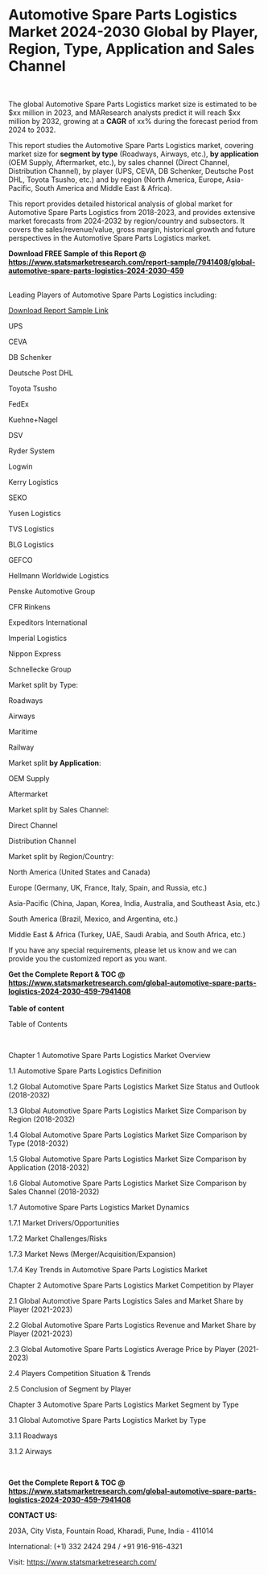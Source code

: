 <h1>Automotive Spare Parts Logistics Market 2024-2030 Global by Player, Region, Type, Application and Sales Channel</h1><br/><p>The global Automotive Spare Parts Logistics market size is estimated to be $xx million in 2023, and MAResearch analysts predict it will reach $xx million by 2032, growing at a <strong>CAGR</strong> of xx% during the forecast period from 2024 to 2032.</p><p>
 
 This report studies the Automotive Spare Parts Logistics market, covering market size for <strong>segment by type</strong> (Roadways, Airways, etc.), <strong>by application</strong> (OEM Supply, Aftermarket, etc.), by sales channel (Direct Channel, Distribution Channel), by player (UPS, CEVA, DB Schenker, Deutsche Post DHL, Toyota Tsusho, etc.) and by region (North America, Europe, Asia-Pacific, South America and Middle East & Africa).</p><p>
 
 This report provides detailed historical analysis of global market for Automotive Spare Parts Logistics from 2018-2023, and provides extensive market forecasts from 2024-2032 by region/country and subsectors. It covers the sales/revenue/value, gross margin, historical growth and future perspectives in the Automotive Spare Parts Logistics market.</p><div><b>Download FREE Sample of this Report @ <a href="https://www.statsmarketresearch.com/download-free-sample/7941408/global-automotive-spare-parts-logistics-2024-2030-459">https://www.statsmarketresearch.com/report-sample/7941408/global-automotive-spare-parts-logistics-2024-2030-459</a></b></div><br><p>
 
 Leading Players of Automotive Spare Parts Logistics including:</p><p><a href="https://www.statsmarketresearch.com/download-free-sample/7941408/global-automotive-spare-parts-logistics-2024-2030-459">Download Report Sample Link</a></p><p>UPS</p><p>CEVA</p><p>DB Schenker</p><p>Deutsche Post DHL</p><p>Toyota Tsusho</p><p>FedEx</p><p>Kuehne+Nagel</p><p>DSV</p><p>Ryder System</p><p>Logwin</p><p>Kerry Logistics</p><p>SEKO</p><p>Yusen Logistics</p><p>TVS Logistics</p><p>BLG Logistics</p><p>GEFCO</p><p>Hellmann Worldwide Logistics</p><p>Penske Automotive Group</p><p>CFR Rinkens</p><p>Expeditors International</p><p>Imperial Logistics</p><p>Nippon Express</p><p>Schnellecke Group</p><p>
 
 Market split by Type:</p><p>Roadways</p><p>Airways</p><p>Maritime</p><p>Railway</p><p>
 
 Market split <strong>by Application</strong>:</p><p>OEM Supply</p><p>Aftermarket</p><p>
 
 Market split by Sales Channel:</p><p>Direct Channel</p><p>Distribution Channel</p><p>
 
 Market split by Region/Country:</p><p>North America (United States and Canada)</p><p>Europe (Germany, UK, France, Italy, Spain, and Russia, etc.)</p><p>Asia-Pacific (China, Japan, Korea, India, Australia, and Southeast Asia, etc.)</p><p>South America (Brazil, Mexico, and Argentina, etc.)</p><p>Middle East & Africa (Turkey, UAE, Saudi Arabia, and South Africa, etc.)</p><p>
 
 If you have any special requirements, please let us know and we can provide you the customized report as you want.</p><div><b>Get the Complete Report & TOC @ <a href="https://www.statsmarketresearch.com/global-automotive-spare-parts-logistics-2024-2030-459-7941408">https://www.statsmarketresearch.com/global-automotive-spare-parts-logistics-2024-2030-459-7941408</a></b></div><br><b>Table of content</b><p>Table of Contents<br />
 
 <br />
 
 Chapter 1 Automotive Spare Parts Logistics Market Overview<br />
 
  1.1 Automotive Spare Parts Logistics Definition<br />
 
  1.2 Global Automotive Spare Parts Logistics Market Size Status and Outlook (2018-2032)<br />
 
  1.3 Global Automotive Spare Parts Logistics Market Size Comparison by Region (2018-2032)<br />
 
  1.4 Global Automotive Spare Parts Logistics Market Size Comparison by Type (2018-2032)<br />
 
  1.5 Global Automotive Spare Parts Logistics Market Size Comparison by Application (2018-2032)<br />
 
  1.6 Global Automotive Spare Parts Logistics Market Size Comparison by Sales Channel (2018-2032)<br />
 
  1.7 Automotive Spare Parts Logistics Market Dynamics<br />
 
  1.7.1 Market Drivers/Opportunities<br />
 
  1.7.2 Market Challenges/Risks<br />
 
  1.7.3 Market News (Merger/Acquisition/Expansion)<br />
 
  1.7.4 Key Trends in Automotive Spare Parts Logistics Market<br />
 
 Chapter 2 Automotive Spare Parts Logistics Market Competition by Player<br />
 
  2.1 Global Automotive Spare Parts Logistics Sales and Market Share by Player (2021-2023)<br />
 
  2.2 Global Automotive Spare Parts Logistics Revenue and Market Share by Player (2021-2023)<br />
 
  2.3 Global Automotive Spare Parts Logistics Average Price by Player (2021-2023)<br />
 
  2.4 Players Competition Situation & Trends<br />
 
  2.5 Conclusion of Segment by Player<br />
 
 Chapter 3 Automotive Spare Parts Logistics Market Segment by Type<br />
 
  3.1 Global Automotive Spare Parts Logistics Market by Type<br />
 
  3.1.1 Roadways<br />
 
  3.1.2 Airways<br />
 
  <br><div><b>Get the Complete Report & TOC @ <a href="https://www.statsmarketresearch.com/global-automotive-spare-parts-logistics-2024-2030-459-7941408">https://www.statsmarketresearch.com/global-automotive-spare-parts-logistics-2024-2030-459-7941408</a></b></div></p>
 
 <b>CONTACT US:</b><br>
 
 203A, City Vista, Fountain Road, Kharadi, Pune, India - 411014 <br>
 
 International: (+1) 332 2424 294 / +91 916-916-4321<br>
 
 Visit: <a href="https://www.statsmarketresearch.com/">https://www.statsmarketresearch.com/</a>
 
 <br>